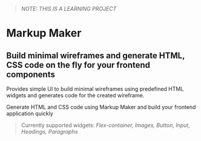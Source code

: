 > *NOTE: THIS IS A LEARNING PROJECT*

# Markup Maker

## Build minimal wireframes and generate HTML, CSS code on the fly for your frontend components

Provides simple UI to build minimal wireframes using predefined HTML widgets and generates code for the created wireframe.

Generate HTML and CSS code using Markup Maker and build your frontend application quickly

> Currently supported widgets:  _Flex-container, Images, Button, Input, Headings, Paragraphs_


